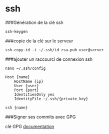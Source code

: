 ssh
===

###Génération de la clé ssh

    ssh-keygen

###copie de la clé sur le serveur

    ssh-copy-id -i ~/.ssh/id_rsa.pub user@server

###ajouter un raccourci de connexion ssh


    nano ~/.ssh/config
    
    Host {name}
        HostName {ip}
        User {user}
        Port {port}
        IdentitiesOnly yes
        IdentityFile ~/.ssh/{private_key}
        
    ssh {name}
    

###Signer ses commits avec GPG

clé GPG [documentation](https://medium.com/@timmywil/sign-your-commits-on-github-with-gpg-566f07762a43)
    
